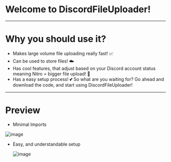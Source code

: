 # Welcome to DiscordFileUploader!
---------------------------------
# Why you should use it?
- Makes large volume file uploading really fast! 📈
- Can be used to store files! ☁️
- Has cool features, that adjust based on your Discord account status meaning Nitro = bigger file upload! 🗿
- Has a easy setup process! 💕
  So what are you waiting for? Go ahead and download the code, and start using DiscordFileUploader!

------------------------------------------------------------------------------------------------------------
# Preview

- Minimal Imports
  
![image](https://github.com/user-attachments/assets/d40eeddb-48f4-4d69-ac65-4614a798201f)

- Easy, and understandable setup

  ![image](https://github.com/user-attachments/assets/308d7c85-0abe-4576-924a-70c88d65be4e)

